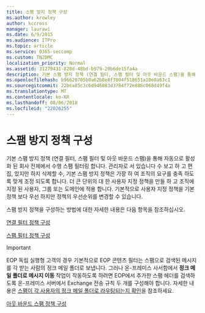 ```yaml
---
title: 스팸 방지 정책 구성
ms.author: krowley
author: kccross
manager: laurawi
ms.date: 6/9/2015
ms.audience: ITPro
ms.topic: article
ms.service: O365-seccomp
ms.custom: TN2DMC
localization_priority: Normal
ms.assetid: 31279431-828d-48bd-b979-20b6de15fa4a
description: 기본 스팸 방지 정책 (연결 필터, 스팸 필터 및 아웃 바운드 스팸)을 통해 자동으로 활성화 된 회사 전체에서 수행 스팸 필터링 합니다. 관리자로 서 있습니다 수 보고 하 고 편집, 있지만 하지 삭제할 수, 기본 스팸 방지 정책은 가장 하 여 조직의 요구를 충족 하도록 맞게 조정 되도록 합니다. 더 큰 단위의 대 한 사용자 지정 정책을 만들 하 고 조직에 지정 된 사용자, 그룹 또는 도메인에 적용 합니다. 기본적으로 사용자 지정 정책을 기본 정책 보다 우선 하지만 정책의 우선순위를 변경할 수 있습니다.
ms.openlocfilehash: b96620705b0a62b8e8f7804f518651a10e0a63c1
ms.sourcegitcommit: 22bca85c3c6d946083d3784f72e886c068d49f4a
ms.translationtype: MT
ms.contentlocale: ko-KR
ms.lasthandoff: 08/06/2018
ms.locfileid: "22026255"
---
```

# <a name="configure-the-anti-spam-policies"></a>스팸 방지 정책 구성

기본 스팸 방지 정책 (연결 필터, 스팸 필터 및 아웃 바운드 스팸)을 통해 자동으로 활성화 된 회사 전체에서 수행 스팸 필터링 합니다. 관리자로 서 있습니다 수 보고 하 고 편집, 있지만 하지 삭제할 수, 기본 스팸 방지 정책은 가장 하 여 조직의 요구를 충족 하도록 맞게 조정 되도록 합니다. 더 큰 단위의 대 한 사용자 지정 정책을 만들 하 고 조직에 지정 된 사용자, 그룹 또는 도메인에 적용 합니다. 기본적으로 사용자 지정 정책을 기본 정책 보다 우선 하지만 정책의 우선순위를 변경할 수 있습니다. 
  
스팸 방지 정책을 구성하는 방법에 대한 자세한 내용은 다음 항목을 참조하십시오.
  
[연결 필터 정책 구성](configure-the-connection-filter-policy.md)
  
[스팸 필터 정책 구성](configure-your-spam-filter-policies.md)
  
> [!IMPORTANT]
> EOP 독립 실행형 고객의 경우 기본적으로 EOP 콘텐츠 필터는 스팸으로 검색된 메시지를 각 받는 사람의 정크 메일 폴더로 보냅니다. 그러나 온-프레미스 사서함에서 **정크 메일 폴더로 메시지 이동** 작업이 작동하도록 하려면 EOP에서 추가한 스팸 헤더를 검색하도록 온-프레미스 서버에서 Exchange 전송 규칙 두 개를 구성해야 합니다. 자세한 내용은 [스팸이 각 사용자의 정크 메일 폴더로 라우팅되는지 확인](ensure-that-spam-is-routed-to-each-user-s-junk-email-folder.md)을 참조하세요. 
  
[아웃 바운드 스팸 정책 구성](configure-the-outbound-spam-policy.md)
  

